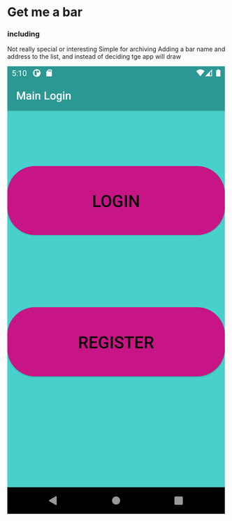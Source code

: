 # Get me a bar <br>
### including <br>
Not really special or interesting 
Simple for archiving
Adding a bar name and address to the list, and instead of deciding tge app will draw

![alt text](https://github.com/thepitrose/Get-me-a-bar-/blob/master/Screenshot_1644167431.png) <br>
